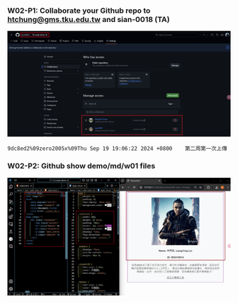 ### W02-P1: Collaborate your Github repo to htchung@gms.tku.edu.tw and sian-0018 (TA)

![](w02-p1.png)

```
9dc8ed2%09zero2005x%09Thu Sep 19 19:06:22 2024 +0800    第二周第一次上傳
```


### W02-P2: Github show demo/md/w01 files

![](w02-p2.png)